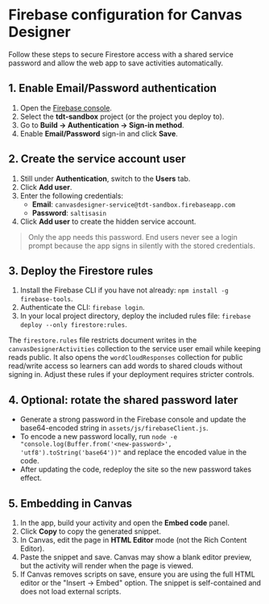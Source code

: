 # Firebase configuration for Canvas Designer

Follow these steps to secure Firestore access with a shared service password and allow the web app to save activities automatically.

## 1. Enable Email/Password authentication
1. Open the [Firebase console](https://console.firebase.google.com/).
2. Select the **tdt-sandbox** project (or the project you deploy to).
3. Go to **Build → Authentication → Sign-in method**.
4. Enable **Email/Password** sign-in and click **Save**.

## 2. Create the service account user
1. Still under **Authentication**, switch to the **Users** tab.
2. Click **Add user**.
3. Enter the following credentials:
   - **Email**: `canvasdesigner-service@tdt-sandbox.firebaseapp.com`
   - **Password**: `saltisasin`
4. Click **Add user** to create the hidden service account.

> Only the app needs this password. End users never see a login prompt because the app signs in silently with the stored credentials.

## 3. Deploy the Firestore rules
1. Install the Firebase CLI if you have not already: `npm install -g firebase-tools`.
2. Authenticate the CLI: `firebase login`.
3. In your local project directory, deploy the included rules file: `firebase deploy --only firestore:rules`.

The `firestore.rules` file restricts document writes in the `canvasDesignerActivities` collection to the service user email while keeping reads public. It also opens the `wordCloudResponses` collection for public read/write access so learners can add words to shared clouds without signing in. Adjust these rules if your deployment requires stricter controls.

## 4. Optional: rotate the shared password later
- Generate a strong password in the Firebase console and update the base64-encoded string in `assets/js/firebaseClient.js`.
- To encode a new password locally, run `node -e "console.log(Buffer.from('<new-password>', 'utf8').toString('base64'))"` and replace the encoded value in the code.
- After updating the code, redeploy the site so the new password takes effect.

## 5. Embedding in Canvas
1. In the app, build your activity and open the **Embed code** panel.
2. Click **Copy** to copy the generated snippet.
3. In Canvas, edit the page in **HTML Editor** mode (not the Rich Content Editor).
4. Paste the snippet and save. Canvas may show a blank editor preview, but the activity will render when the page is viewed.
5. If Canvas removes scripts on save, ensure you are using the full HTML editor or the "Insert → Embed" option. The snippet is self-contained and does not load external scripts.

